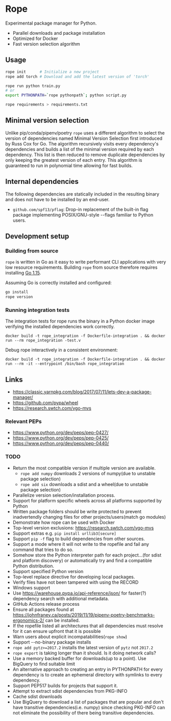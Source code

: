 # Rope

Experimental package manager for Python.

- Parallel downloads and package installation
- Optimized for Docker
- Fast version selection algorithm

## Usage

``` bash
rope init      # Initialize a new project
rope add torch # Download and add the latest version of 'torch'

rope run python train.py
# or
export PYTHONPATH=`rope pythonpath`; python script.py

rope requirements > requirements.txt
```

## Minimal version selection

Unlike pip/conda/pipenv/poetry `rope` uses a different algorithm to select the version of dependencies named Minimal Version Selection first introduced by Russ Cox for Go. The algorithm recursively visits every dependency's dependencies and builds a list of the minimal version required by each dependency. This list is then reduced to remove duplicate dependencies by only keeping the greatest version of each entry. This algorithm is guaranteed to run in polynomial time allowing for fast builds.

## Internal dependencies

The following dependencies are statically included in the resulting binary and does not have to be installed by an end-user.

- `github.com/spf13/pflag`: Drop-in replacement of the built-in flag package implementing POSIX/GNU-style --flags familiar to Python users.

## Development setup

### Building from source

`rope` is written in Go as it easy to write performant CLI applications with very low resource requirements. Building `rope` from source therefore requires installing [Go 1.15](https://golang.org/dl/).

Assuming Go is correctly installed and configured:

``` sh
go install
rope version
```

### Running integration tests

The integration tests for rope runs the binary in a Python docker image verifying the installed dependencies work correctly.

```
docker build -t rope_integration -f Dockerfile-integration . && docker run --rm rope_integration -test.v
```

Debug rope interactively in a consistent environment:

```
docker build -t rope_integration -f Dockerfile-integration . && docker run --rm -it --entrypoint /bin/bash rope_integration
```

## Links

- https://classic.yarnpkg.com/blog/2017/07/11/lets-dev-a-package-manager/
- https://github.com/pypa/wheel
- https://research.swtch.com/vgo-mvs

### Relevant PEPs
- https://www.python.org/dev/peps/pep-0427/
- https://www.python.org/dev/peps/pep-0425/
- https://www.python.org/dev/peps/pep-0440/

### TODO

- Return the most compatible version if multiple version are available.
    - `rope add numpy` downloads 2 versions of numpy(due to unstable package selection)
    - `rope add six` downloads a sdist and a wheel(due to unstable package selection)
- Parallelize version selection/installation process.
- Support for platform specific wheels across all platforms supported by Python
- Written package folders should be write protected to prevent inadvertendly changing files for other projects/users(match go modules)
- Demonstrate how rope can be used with Docker
- Top-level version exclusions: https://research.swtch.com/vgo-mvs
- Support extras e.g. `pip install urllib3[secure]`
- Support `pip -f` flag to build dependencies from other sources.
- Support a mode where it will not write to the ropefile and fail any command that tries to do so.
- Somehow store the Python interpreter path for each project...(for sdist and platform discovery) or automatically try and find a compatible Python distribution.
- Support specified Python version
- Top-level replace directive for developing local packages.
- Verify files have not been tampered with using the RECORD
- Windows support
- Use https://warehouse.pypa.io/api-reference/json/ for faster(?) dependency search with additional metadata.
- GitHub Actions release process
- Ensure all packages found at https://johnfraney.ca/posts/2019/11/19/pipenv-poetry-benchmarks-ergonomics-2/ can be installed.
- If the ropefile listed all architectures that all dependencies must resolve for it can ensure upfront that it is possible
- Warn users about explicit incompatabilities(`rope show`)
- Support --no-binary package installs
- `rope add pytz>=2017.2` installs the latest version of `pytz` not `2017.2`
- `rope export` is taking longer than it should. Is it doing network calls?
- Use a memory backed buffer for downloads(up to a point). Use BigQuery to find suitable limit
- An alternative approach to creating an entry in PYTHONPATH for every dependency is to create an ephemeral directory with symlinks to every dependency.
- Support PEP517 builds for projects that support it.
- Attempt to extract sdist dependencies from PKG-INFO
- Cache sdist downloads
- Use BigQuery to download a list of packages that are popular and don't have transitive dependencies(i.e. numpy) since checking PKG-INFO can not eliminate the possibility of there being transitive dependencies.
